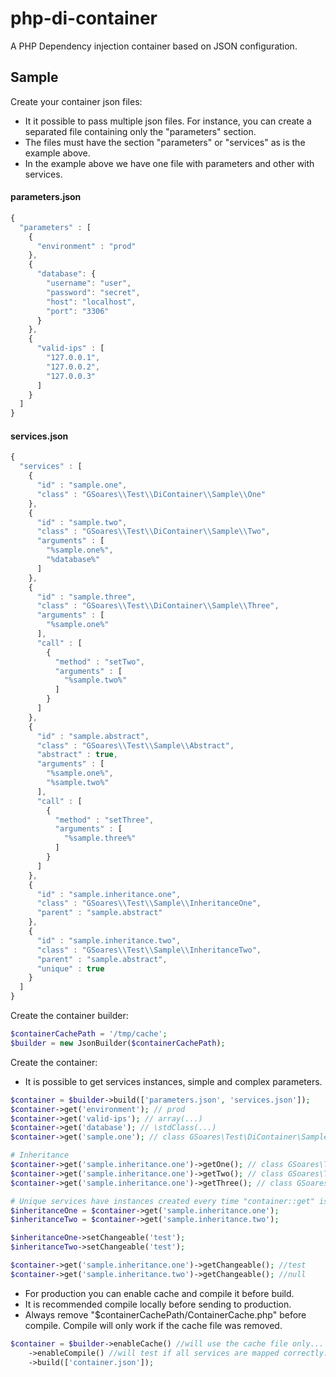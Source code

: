 # php-di-container

A PHP Dependency injection container based on JSON configuration.

## Sample

Create your container json files:

- It it possible to pass multiple json files. For instance, you can create a separated file containing only the "parameters" section.
- The files must have the section "parameters" or "services" as is the example above. 
- In the example above we have one file with parameters and other with services. 

#### parameters.json
```javascript
{
  "parameters" : [
    {
      "environment" : "prod"
    },
    {
      "database": {
        "username": "user",
        "password": "secret",
        "host": "localhost",
        "port": "3306"
      }
    },
    {
      "valid-ips" : [
        "127.0.0.1",
        "127.0.0.2",
        "127.0.0.3"
      ]
    }
  ]
}
```
  
#### services.json
```javascript
{  
  "services" : [
    {
      "id" : "sample.one",
      "class" : "GSoares\\Test\\DiContainer\\Sample\\One"
    },
    {
      "id" : "sample.two",
      "class" : "GSoares\\Test\\DiContainer\\Sample\\Two",
      "arguments" : [
        "%sample.one%",
        "%database%"
      ]
    },
    {
      "id" : "sample.three",
      "class" : "GSoares\\Test\\DiContainer\\Sample\\Three",
      "arguments" : [
        "%sample.one%"
      ],
      "call" : [
        {
          "method" : "setTwo",
          "arguments" : [
            "%sample.two%"
          ]
        }
      ]
    },
    {
      "id" : "sample.abstract",
      "class" : "GSoares\\Test\\Sample\\Abstract",
      "abstract" : true,
      "arguments" : [
        "%sample.one%",
        "%sample.two%"
      ],
      "call" : [
        {
          "method" : "setThree",
          "arguments" : [
            "%sample.three%"
          ]
        }
      ]
    },
    {
      "id" : "sample.inheritance.one",
      "class" : "GSoares\\Test\\Sample\\InheritanceOne",
      "parent" : "sample.abstract"
    },
    {
      "id" : "sample.inheritance.two",
      "class" : "GSoares\\Test\\Sample\\InheritanceTwo",
      "parent" : "sample.abstract",
      "unique" : true
    }
  ]
}
```

Create the container builder: 

```php
$containerCachePath = '/tmp/cache';
$builder = new JsonBuilder($containerCachePath);
```

Create the container: 

- It is possible to get services instances, simple and complex parameters.

```php
$container = $builder->build(['parameters.json', 'services.json']);
$container->get('environment'); // prod
$container->get('valid-ips'); // array(...)
$container->get('database'); // \stdClass(...)
$container->get('sample.one'); // class GSoares\Test\DiContainer\Sample\\One

# Inheritance
$container->get('sample.inheritance.one')->getOne(); // class GSoares\Test\DiContainer\Sample\\One
$container->get('sample.inheritance.one')->getTwo(); // class GSoares\Test\DiContainer\Sample\\Two
$container->get('sample.inheritance.one')->getThree(); // class GSoares\Test\DiContainer\Sample\\Three

# Unique services have instances created every time "container::get" is called:
$inheritanceOne = $container->get('sample.inheritance.one');
$inheritanceTwo = $container->get('sample.inheritance.two');

$inheritanceOne->setChangeable('test');
$inheritanceTwo->setChangeable('test');

$container->get('sample.inheritance.one')->getChangeable(); //test
$container->get('sample.inheritance.two')->getChangeable(); //null
```

- For production you can enable cache and compile it before build.
- It is recommended compile locally before sending to production.
- Always remove "$containerCachePath/ContainerCache.php" before compile. Compile will only work if the cache file was removed.

```php
$container = $builder->enableCache() //will use the cache file only...
    ->enableCompile() //will test if all services are mapped correctly...
    ->build(['container.json']);
```
